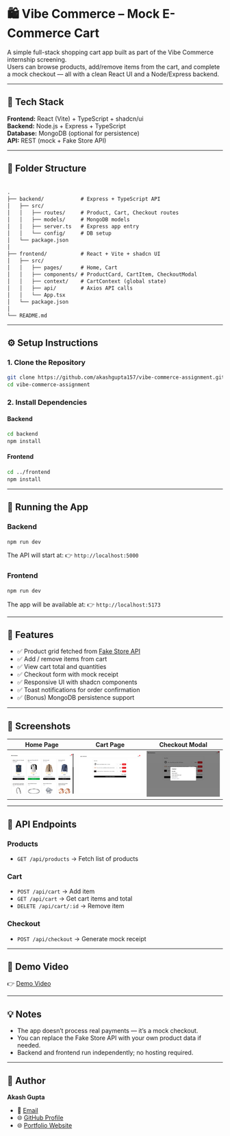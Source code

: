 # 🛍️ Vibe Commerce – Mock E-Commerce Cart

A simple full-stack shopping cart app built as part of the Vibe Commerce internship screening.  
Users can browse products, add/remove items from the cart, and complete a mock checkout — all with a clean React UI and a Node/Express backend.

---

## 🚀 Tech Stack

**Frontend:** React (Vite) + TypeScript + shadcn/ui  
**Backend:** Node.js + Express + TypeScript  
**Database:** MongoDB (optional for persistence)  
**API:** REST (mock + Fake Store API)

---

## 📁 Folder Structure

```

.
├── backend/            # Express + TypeScript API
│   ├── src/
│   │   ├── routes/     # Product, Cart, Checkout routes
│   │   ├── models/     # MongoDB models
│   │   ├── server.ts   # Express app entry
│   │   └── config/     # DB setup
│   └── package.json
│
├── frontend/           # React + Vite + shadcn UI
│   ├── src/
│   │   ├── pages/      # Home, Cart
│   │   ├── components/ # ProductCard, CartItem, CheckoutModal
│   │   ├── context/    # CartContext (global state)
│   │   ├── api/        # Axios API calls
│   │   └── App.tsx
│   └── package.json
│
└── README.md

````

---

## ⚙️ Setup Instructions

### 1. Clone the Repository
```bash
git clone https://github.com/akashgupta157/vibe-commerce-assignment.git
cd vibe-commerce-assignment
````

### 2. Install Dependencies

#### Backend

```bash
cd backend
npm install
```

#### Frontend

```bash
cd ../frontend
npm install
```

---

## 🧩 Running the App

### Backend

```bash
npm run dev
```

The API will start at:
👉 `http://localhost:5000`

### Frontend

```bash
npm run dev
```

The app will be available at:
👉 `http://localhost:5173`

---

## 🧠 Features

- ✅ Product grid fetched from [Fake Store API](https://fakestoreapi.com/)
- ✅ Add / remove items from cart
- ✅ View cart total and quantities
- ✅ Checkout form with mock receipt
- ✅ Responsive UI with shadcn components
- ✅ Toast notifications for order confirmation
- ✅ (Bonus) MongoDB persistence support

---

## 📸 Screenshots

| Home Page                     | Cart Page                     | Checkout Modal                        |
| ----------------------------- | ----------------------------- | ------------------------------------- |
| ![home](screenshots/home.png) | ![cart](screenshots/cart.png) | ![checkout](screenshots/checkout.png) |

---

## 🧾 API Endpoints

### Products

* `GET /api/products` → Fetch list of products

### Cart

* `POST /api/cart` → Add item
* `GET /api/cart` → Get cart items and total
* `DELETE /api/cart/:id` → Remove item

### Checkout

* `POST /api/checkout` → Generate mock receipt

---

## 🎥 Demo Video

👉 [Demo Video](https://www.loom.com/share/b1271e8e918a4e6ca8e66503b6421132)

---

## 💡 Notes

* The app doesn’t process real payments — it’s a mock checkout.
* You can replace the Fake Store API with your own product data if needed.
* Backend and frontend run independently; no hosting required.

---

## 👤 Author

**Akash Gupta**
- 📧 [Email](mailto:akashgupta989322@gmail.com)
- 🌐 [GitHub Profile](https://github.com/akashgupta157)
- 🌐 [Portfolio Website](https://akashgupta157.vercel.app)
